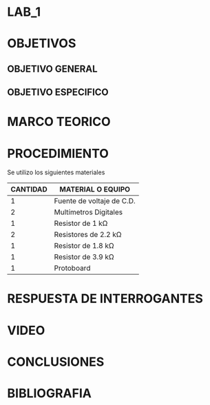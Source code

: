 # LAB_1

# OBJETIVOS

## OBJETIVO GENERAL 

## OBJETIVO ESPECIFICO


# MARCO TEORICO


# PROCEDIMIENTO

Se utilizo los siguientes materiales 

| CANTIDAD | MATERIAL O EQUIPO |
|----------|-------------------------|
| 1 | Fuente de voltaje de C.D. |
| 2 | Multímetros Digitales |
| 1 | Resistor de 1 kΩ |
| 2 | Resistores de 2.2 kΩ |
| 1 | Resistor de 1.8 kΩ |
| 1 | Resistor de 3.9 kΩ |
| 1 | Protoboard |


# RESPUESTA DE INTERROGANTES


# VIDEO

# CONCLUSIONES

# BIBLIOGRAFIA
